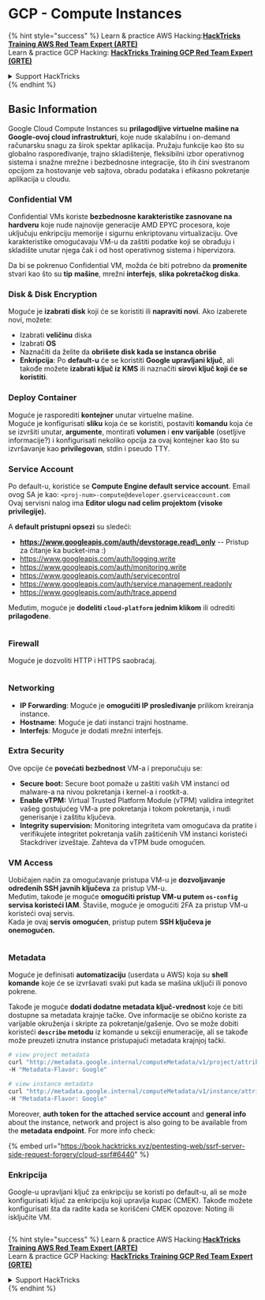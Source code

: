 # GCP - Compute Instances

{% hint style="success" %}
Learn & practice AWS Hacking:<img src="../../../../.gitbook/assets/image (1) (1) (1).png" alt="" data-size="line">[**HackTricks Training AWS Red Team Expert (ARTE)**](https://training.hacktricks.xyz/courses/arte)<img src="../../../../.gitbook/assets/image (1) (1) (1).png" alt="" data-size="line">\
Learn & practice GCP Hacking: <img src="../../../../.gitbook/assets/image (2).png" alt="" data-size="line">[**HackTricks Training GCP Red Team Expert (GRTE)**<img src="../../../../.gitbook/assets/image (2).png" alt="" data-size="line">](https://training.hacktricks.xyz/courses/grte)

<details>

<summary>Support HackTricks</summary>

* Check the [**subscription plans**](https://github.com/sponsors/carlospolop)!
* **Join the** 💬 [**Discord group**](https://discord.gg/hRep4RUj7f) or the [**telegram group**](https://t.me/peass) or **follow** us on **Twitter** 🐦 [**@hacktricks\_live**](https://twitter.com/hacktricks_live)**.**
* **Share hacking tricks by submitting PRs to the** [**HackTricks**](https://github.com/carlospolop/hacktricks) and [**HackTricks Cloud**](https://github.com/carlospolop/hacktricks-cloud) github repos.

</details>
{% endhint %}

## Basic Information

Google Cloud Compute Instances su **prilagodljive virtuelne mašine na Google-ovoj cloud infrastrukturi**, koje nude skalabilnu i on-demand računarsku snagu za širok spektar aplikacija. Pružaju funkcije kao što su globalno raspoređivanje, trajno skladištenje, fleksibilni izbor operativnog sistema i snažne mrežne i bezbednosne integracije, što ih čini svestranom opcijom za hostovanje veb sajtova, obradu podataka i efikasno pokretanje aplikacija u cloudu.

### Confidential VM

Confidential VMs koriste **bezbednosne karakteristike zasnovane na hardveru** koje nude najnovije generacije AMD EPYC procesora, koje uključuju enkripciju memorije i sigurnu enkriptovanu virtualizaciju. Ove karakteristike omogućavaju VM-u da zaštiti podatke koji se obrađuju i skladište unutar njega čak i od host operativnog sistema i hipervizora.

Da bi se pokrenuo Confidential VM, možda će biti potrebno da **promenite** stvari kao što su **tip** **mašine**, mrežni **interfejs**, **slika pokretačkog diska**.

### Disk & Disk Encryption

Moguće je **izabrati disk** koji će se koristiti ili **napraviti novi**. Ako izaberete novi, možete:

* Izabrati **veličinu** diska
* Izabrati **OS**
* Naznačiti da želite da **obrišete disk kada se instanca obriše**
* **Enkripcija**: Po **default-u** će se koristiti **Google upravljani ključ**, ali takođe možete **izabrati ključ iz KMS** ili naznačiti **sirovi ključ koji će se koristiti**.

### Deploy Container

Moguće je rasporediti **kontejner** unutar virtuelne mašine.\
Moguće je konfigurisati **sliku** koja će se koristiti, postaviti **komandu** koja će se izvršiti unutar, **argumente**, montirati **volumen** i **env varijable** (osetljive informacije?) i konfigurisati nekoliko opcija za ovaj kontejner kao što su izvršavanje kao **privilegovan**, stdin i pseudo TTY.

### Service Account

Po default-u, koristiće se **Compute Engine default service account**. Email ovog SA je kao: `<proj-num>-compute@developer.gserviceaccount.com`\
Ovaj servisni nalog ima **Editor ulogu nad celim projektom (visoke privilegije).**

A **default pristupni opsezi** su sledeći:

* **https://www.googleapis.com/auth/devstorage.read\_only** -- Pristup za čitanje ka bucket-ima :)
* https://www.googleapis.com/auth/logging.write
* https://www.googleapis.com/auth/monitoring.write
* https://www.googleapis.com/auth/servicecontrol
* https://www.googleapis.com/auth/service.management.readonly
* https://www.googleapis.com/auth/trace.append

Međutim, moguće je **dodeliti `cloud-platform` jednim klikom** ili odrediti **prilagođene**.

<figure><img src="../../../../.gitbook/assets/image (327).png" alt=""><figcaption></figcaption></figure>

### Firewall

Moguće je dozvoliti HTTP i HTTPS saobraćaj.

<figure><img src="../../../../.gitbook/assets/image (326).png" alt=""><figcaption></figcaption></figure>

### Networking

* **IP Forwarding**: Moguće je **omogućiti IP prosleđivanje** prilikom kreiranja instance.
* **Hostname**: Moguće je dati instanci trajni hostname.
* **Interfejs**: Moguće je dodati mrežni interfejs.

### Extra Security

Ove opcije će **povećati bezbednost** VM-a i preporučuju se:

* **Secure boot:** Secure boot pomaže u zaštiti vaših VM instanci od malware-a na nivou pokretanja i kernel-a i rootkit-a.
* **Enable vTPM:** Virtual Trusted Platform Module (vTPM) validira integritet vašeg gostujućeg VM-a pre pokretanja i tokom pokretanja, i nudi generisanje i zaštitu ključeva.
* **Integrity supervision:** Monitoring integriteta vam omogućava da pratite i verifikujete integritet pokretanja vaših zaštićenih VM instanci koristeći Stackdriver izveštaje. Zahteva da vTPM bude omogućen.

### VM Access

Uobičajen način za omogućavanje pristupa VM-u je **dozvoljavanje određenih SSH javnih ključeva** za pristup VM-u.\
Međutim, takođe je moguće **omogućiti pristup VM-u putem `os-config` servisa koristeći IAM**. Štaviše, moguće je omogućiti 2FA za pristup VM-u koristeći ovaj servis.\
Kada je ovaj **servis** **omogućen**, pristup putem **SSH ključeva je onemogućen.**

<figure><img src="../../../../.gitbook/assets/image (328).png" alt=""><figcaption></figcaption></figure>

### Metadata

Moguće je definisati **automatizaciju** (userdata u AWS) koja su **shell komande** koje će se izvršavati svaki put kada se mašina uključi ili ponovo pokrene.

Takođe je moguće **dodati dodatne metadata ključ-vrednost** koje će biti dostupne sa metadata krajnje tačke. Ove informacije se obično koriste za varijable okruženja i skripte za pokretanje/gašenje. Ovo se može dobiti koristeći **`describe` metodu** iz komande u sekciji enumeracije, ali se takođe može preuzeti iznutra instance pristupajući metadata krajnjoj tački.
```bash
# view project metadata
curl "http://metadata.google.internal/computeMetadata/v1/project/attributes/?recursive=true&alt=text" \
-H "Metadata-Flavor: Google"

# view instance metadata
curl "http://metadata.google.internal/computeMetadata/v1/instance/attributes/?recursive=true&alt=text" \
-H "Metadata-Flavor: Google"
```
Moreover, **auth token for the attached service account** and **general info** about the instance, network and project is also going to be available from the **metadata endpoint**. For more info check:

{% embed url="https://book.hacktricks.xyz/pentesting-web/ssrf-server-side-request-forgery/cloud-ssrf#6440" %}

### Enkripcija

Google-u upravljani ključ za enkripciju se koristi po default-u, ali se može konfigurisati ključ za enkripciju koji upravlja kupac (CMEK). Takođe možete konfigurisati šta da radite kada se korišćeni CMEK opozove: Noting ili isključite VM.

<figure><img src="../../../../.gitbook/assets/image (329).png" alt=""><figcaption></figcaption></figure>

{% hint style="success" %}
Learn & practice AWS Hacking:<img src="../../../../.gitbook/assets/image (1) (1) (1).png" alt="" data-size="line">[**HackTricks Training AWS Red Team Expert (ARTE)**](https://training.hacktricks.xyz/courses/arte)<img src="../../../../.gitbook/assets/image (1) (1) (1).png" alt="" data-size="line">\
Learn & practice GCP Hacking: <img src="../../../../.gitbook/assets/image (2).png" alt="" data-size="line">[**HackTricks Training GCP Red Team Expert (GRTE)**<img src="../../../../.gitbook/assets/image (2).png" alt="" data-size="line">](https://training.hacktricks.xyz/courses/grte)

<details>

<summary>Support HackTricks</summary>

* Check the [**subscription plans**](https://github.com/sponsors/carlospolop)!
* **Join the** 💬 [**Discord group**](https://discord.gg/hRep4RUj7f) or the [**telegram group**](https://t.me/peass) or **follow** us on **Twitter** 🐦 [**@hacktricks\_live**](https://twitter.com/hacktricks_live)**.**
* **Share hacking tricks by submitting PRs to the** [**HackTricks**](https://github.com/carlospolop/hacktricks) and [**HackTricks Cloud**](https://github.com/carlospolop/hacktricks-cloud) github repos.

</details>
{% endhint %}
